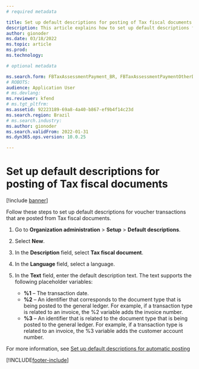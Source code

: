 ```yaml
---
# required metadata

title: Set up default descriptions for posting of Tax fiscal documents
description: This article explains how to set up default descriptions for voucher transactions that are posted from Tax fiscal documents.
author: gionoder
ms.date: 03/18/2022
ms.topic: article
ms.prod: 
ms.technology: 

# optional metadata

ms.search.form: FBTaxAssessmentPayment_BR, FBTaxAssessmentPaymentOtherDebits_BR
# ROBOTS: 
audience: Application User
# ms.devlang: 
ms.reviewer: kfend
# ms.tgt_pltfrm: 
ms.assetid: 92223189-69a8-4a40-b867-ef9b4f14c23d
ms.search.region: Brazil
# ms.search.industry: 
ms.author: gionoder
ms.search.validFrom: 2022-01-31
ms.dyn365.ops.version: 10.0.25

---
```


# Set up default descriptions for posting of Tax fiscal documents

[!include [banner](../../includes/banner.md)]

Follow these steps to set up default descriptions for voucher transactions that are posted from Tax fiscal documents.

1. Go to **Organization administration** > **Setup** > **Default descriptions**.
2. Select **New**.
3. In the **Description** field, select **Tax fiscal document**.
4. In the **Language** field, select a language.
5. In the **Text** field, enter the default description text. The text supports the following placeholder variables:

    - **%1** – The transaction date.
    - **%2** – An identifier that corresponds to the document type that is being posted to the general ledger. For example, if a transaction type is related to an invoice, the %2 variable adds the invoice number.
    - **%3** – An identifier that is related to the document type that is being posted to the general ledger. For example, if a transaction type is related to an invoice, the %3 variable adds the customer account number.

For more information, see [Set up default descriptions for automatic posting](../../general-ledger/set-up-default-descriptions-for-automatic-posting.md#set-up-default-descriptions)

[!INCLUDE[footer-include](../../../includes/footer-banner.md)]

